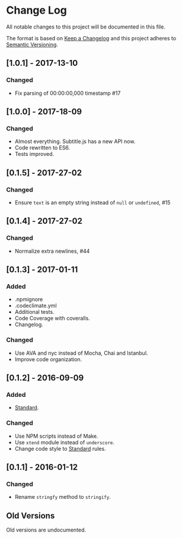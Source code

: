 # Change Log

All notable changes to this project will be documented in this file.

The format is based on [Keep a Changelog](http://keepachangelog.com/)
and this project adheres to [Semantic Versioning](http://semver.org/).

## [1.0.1] - 2017-13-10
### Changed
- Fix parsing of 00:00:00,000 timestamp #17

## [1.0.0] - 2017-18-09
### Changed
- Almost everything. Subtitle.js has a new API now.
- Code rewritten to ES6.
- Tests improved.

## [0.1.5] - 2017-27-02
### Changed
- Ensure `text` is an empty string instead of `null` or `undefined`, #15

## [0.1.4] - 2017-27-02
### Changed
- Normalize extra newlines, #44

## [0.1.3] - 2017-01-11
### Added
- .npmignore
- .codeclimate.yml
- Additional tests.
- Code Coverage with coveralls.
- Changelog.

### Changed
- Use AVA and nyc instead of Mocha, Chai and Istanbul.
- Improve code organization.

## [0.1.2] - 2016-09-09
### Added
- [Standard](https://github.com/feross/standard).

### Changed
- Use NPM scripts instead of Make.
- Use `xtend` module instead of `underscore`.
- Change code style to [Standard](https://github.com/feross/standard) rules.

## [0.1.1] - 2016-01-12
### Changed
- Rename `stringfy` method to `stringify`.

## Old Versions
Old versions are undocumented.
